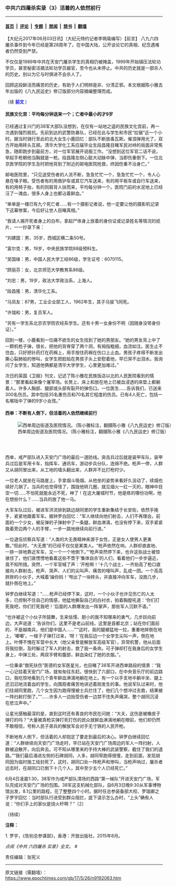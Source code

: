 ### 中共六四屠杀实录（3）活着的人依然前行

---

#### [首页](../../../..?n9192063) &nbsp;|&nbsp; [评论](../../../../../epoch-comment?n9192063) &nbsp;|&nbsp; [专题](../../../../../epoch-special?n9192063) &nbsp;|&nbsp; [禁闻](../../../../../epoch-news?n9192063) &nbsp;|&nbsp; [禁书](../../../../../books?n9192063) &nbsp;|&nbsp; [翻墙](https://github.com/gfw-breaker/nogfw/blob/master/README.md?n9192063)


<div class="post_content" id="artbody" itemprop="articleBody">
 <!-- article content begin -->
 <p>
  【大纪元2017年06月03日讯】（大纪元特约记者李珮瑜编写）【前言】
  <ok href="https://www.epochtimes.com/gb/tag/%E5%85%AB%E4%B9%9D%E5%85%AD%E5%9B%9B.html">
   八九六四
  </ok>
  屠杀事件到今年已经是第28周年了。在中国大陆，公开谈论它的真相、纪念遇难者仍然受到严禁。
 </p>
 <p>
  不仅仅是1989年中共在天安门屠杀学生的真相仍被掩盖，1999年开始镇压法轮功学员，甚至秘密活摘法轮功学员器官，至今也从未停止。中共的历史就是一部杀人的历史。别以为它与时俱进不会杀人了。
 </p>
 <p>
  回顾这段鲜活而痛苦的历史，有助于人们明辨是非、分清正邪。本文根据陈小雅去年出版的《八九民运史》修订版部分内容摘编整理而成。
 </p>
 <p>
  （续
  <ok href="https://www.epochtimes.com/gb/17/5/26/n9192053.htm" target="_blank">
   <span style="color: #0000ff;">
    <strong>
     前文
    </strong>
   </span>
  </ok>
  ）
 </p>
 <h4>
  <strong>
   <b>
    民族文化宫：平均每分钟送来一个；亡者中最小的才9岁
   </b>
  </strong>
 </h4>
 <p>
  已经通过复兴门的38军大部队没想到，在仅有一站地之遥的民族文化宫前，再一次遇到强烈抵抗。先前到达的武警防暴队，已经在此与学生和市民“拉锯”近一个小时。据当时骑行至此的北大女生小鹿回忆：部队不断放毒瓦斯。催泪弹用光了，双方开始用砖头互掷。清华大学化工系应届毕业生段昌隆目睹军民对峙的局面非常焦急，随即跑步到最前方，对一位军官展开说服工作。“没想到这位军官二话不说，举起手枪朝他当胸就是一枪。段昌隆左侧心脏大动脉中弹，当即伤重倒下。一位北京医学院的学生及时把他背到了附近的邮电医院抢救，终因伤重不治身亡。”
 </p>
 <p>
  邮电医院里，“只见送受伤者的人流不断，急急忙忙一个，急急忙忙一个，令人心悬在嗓子眼。受伤者有的用救护车或其它汽车送来，有的用平板车或自行车送来，有的用椅子抬，有的则肩背人扶而来，平均每分钟一个。医院门前的水泥地上已经汪了一滩血，很多人身上也都沾着鲜血。”
 </p>
 <p>
  “单单是一楼已有九个死亡者……有一个摄影记者说，他一定要让他的摄影机记录下这幕惨案，今后好让世人目睹真相。”
 </p>
 <p>
  “我请人揭开死者身上的白布，拿起尸体身上放着的身份证或记录姓名等情况的纸片，一一抄录下来：
 </p>
 <p>
  “刘建国：男，35岁，西城区横二条50号。
 </p>
 <p>
  “富尔克：男，19岁，中央民族学院88级预科生。
 </p>
 <p>
  “吴国锋：男，中国人民大学工经86级，学生证号：6070115。
 </p>
 <p>
  “顾丽芬：女，北京师范大学教育系86级。
 </p>
 <p>
  “刘忠：男，19岁，政法大学政治系，上海人。
 </p>
 <p>
  “段昌隆：男，清华化工系。
 </p>
 <p>
  “马凤友：87男，工业企业部工人，1962年生，其子马骏飞同死。
 </p>
 <p>
  “许瑞和：男，复员军人。
 </p>
 <p>
  “另有一学生系北京农学院农经系学生。还有十男一女身份不明（因随身没带身份证）。”
 </p>
 <p>
  回到一楼，小鹿看到一位痛不欲生的女生找到了她的男朋友。“她的男友背上中了一颗机枪子弹，很长，把他的背脊穿了两个洞，有拇指粗细，血流如注。医生止不住血，只好把针药打在药棉上，用手按住药棉在伤口上止血。男孩子疼得不断发出撕心裂肺般的惨叫，女学生把脸贴在男孩子头上安慰着他，早已哭不出泪水。我询问了女学生，知道他俩都是清华大学学生，心里更加难过。”
 </p>
 <p>
  次日的英国《卫报》刊文，记述了陈小雅在民族饭店以北的人民医院看到的情景：“那里看起来像个屠宰场。长凳上、床上和放在地上已被血浸透的床垫上都躺着人。许多人胸部、腿部或头部有裂开的弹伤口。一位医生……告诉我们，已送来300名伤员。其中包括35名重伤员和70名其它程度的伤员。已有4人死亡，包括一名喉咙中了弹的9岁小女孩。”
 </p>
 <h4>
  <strong>
   <b>
    西单：不断有人倒下，但活着的人依然继续前行
   </b>
  </strong>
 </h4>
 <figure aria-describedby="caption-attachment-9192118" class="wp-caption aligncenter" id="attachment_9192118" style="width: 600px">
  <ok href=" https://i.epochtimes.com/assets/uploads/2017/05/Picture3-600x337.jpg" rel="noreferrer noopener" target="_blank">
   <img alt="西单周边街道及医院情况。（陈小雅标注，翻摄陈小雅《八九民运史》修订版）" class="size-large wp-image-9192118" src="https://i.epochtimes.com/assets/uploads/2017/05/Picture3-600x337.jpg"/>
  </ok>
  <br/><figcaption class="wp-caption-text" id="caption-attachment-9192118">
   西单周边街道及医院情况。（陈小雅标注，翻摄陈小雅《八九民运史》修订版）
  </figcaption><br/>
 </figure><br/>
 <p>
  西单，戒严部队进入天安门广场的最后一道防线。突击兵过后就是装甲车队，装甲兵过后是军用卡车，指挥车、通讯车，游动步兵分队，连绵不绝。枪声一停，人群又从胡同冒出来，从工地的墙头翻出来，人群并不比打枪时少。
 </p>
 <p>
  一位老人就坐在马路崖上，手拿烟斗吸烟，从他坐的姿势来看好久没动了，续烟也续好几锅了。当兵的也觉得怪了，围拢他转几圈，就见烟火一红一灭的，眼神中目空一切……不怕死就能永远不死，神了！在这大屠城时节，他是练的哪份功啊，他在想些什么？……当兵的放了他一马。
 </p>
 <p>
  大军车队过后，被进军洪流排到路边胡同里的学生重新集结于长安街，依然手挽手，紧紧地跟着军车。据钟罗白回忆：“军人继续向他们射击，人们不再理会。前面的一个少女，被反弹的子弹射中了一条腿，鲜血淋漓，也没有停下来，双手紧紧挽着旁边两个人的手臂，一步一跳地继续向前行进。”
 </p>
 <p>
  一位退伍侦察兵写道：“人类的大无畏精神来源于女性，正是女人使男人更勇敢。”但此时，“大无畏”的已经不仅仅是某类人。“枪声依然在响，人群却直直地、一排一排地靠近军车，又一个一个地倒下。”“枪声突然停下来，也许这些战士被惊骇住了，他们直愣愣地看着这些不啻于‘集体自杀’的人们，看着他们一步步逼近，竟不知所措。突然，一个军官喊了声：‘开枪啊！’十几个战士，一齐抬高了枪口直接向人群射击。枪声、哭声、人们的尖叫声、痛苦的嚎叫声，乱成一团。一个高高胖胖的小伙子，大喊着‘操你妈！’甩出了一块砖头，并直接冲向军车，没跑几步，就扑倒在地上。”
 </p>
 <p>
  钟罗白继续写道：“……枪声已经停下来，这时，一个小伙子也许见伤亡的人太多，已控制不住自己的情感，他猛地撕裂自己的白衬衣，拍着胸膛吼道：‘你们打死我吧，你们打死我吧！’后面的人群爆发出一阵掌声，那些军人沉默不语。”
 </p>
 <p>
  “也许被这个小伙子所鼓舞，生来怯懦、胆小的我不知哪来的勇气，几步跃向前边，大声说道：‘告诉你们，这里不是老山前线，这里是首都北京；站在你们面前的，不是越南兵，他们是中国人……’”“这时，我的腿被猛地一拉，重重地摔倒在地上，‘嘟嘟’，一梭子子弹打过来，‘呀！’在我后边一个女学生尖叫一声，倒在地上。叶傅不愧在军营中长大（他父亲曾是解放军高级军官），异常机警，他从后面将我拉倒，及时躲过了军人的射击，救了我一条命。可子弹却打在我身后的女学生身上，中弹三处，两双手臂和腹部，鲜血染红了她的衣服。”。
 </p>
 <p>
  一位秉承“救死扶伤”医德的女军医星光，也目睹了38军开进西单路段的情景：“我一心记挂着天安门广场，就匆匆往东赶。很快到了六部口，在中央音乐厅的前边路口，我吃惊地看到几个青年鲜血淋漓地躺在地上。有一个以手支地半躺半坐、腿上还汩汩地流着血的学生，向围观者痛苦地讲述着刚发生的事。他说军队过来时，他们往胡同里跑，几个女生因为跑得慢被士兵拦住了，他们几个想冲过去救，结果被一阵扫射打倒了。”“……许多人一边抬受伤者一边禁不住失声痛哭，整个胡同沉浸在悲泣声中。”
 </p>
 <p>
  让星光感触最深的是，直到这时还有善良的市民在问她：“大夫，这伤是被橡皮子弹打的吗？”大量被真枪实弹打死打伤的民众就鲜血淋漓地躺在眼前，他们却仍然不敢相信，号称人民子弟兵的解放军会对手无寸铁的人民开枪。
 </p>
 <p>
  不断地有人倒下，但活着的人却抱定了要走到最后的决心。钟罗白继续回忆道：“人群继续向天安门广场走时，早已站在天安门广场周边的军人一阵扫射，人群被迫散开，向后奔去。可不知从哪里来的手持大棒的武装警察，截住了我们的退路。”“我们最后涌进左侧的石碑胡同，人多，胡同窄跑得很慢，走到前面，发现胡同因为临时施工给封死了。这时，胡同口处一阵枪声和惨叫，当枪声响过，屠杀者远去时，在胡同口已倒下十几个人，其中至少五个人已经死亡。”
 </p>
 <p>
  6月4日凌晨1:30，38军作为戒严部队清场的西路“第一梯队”开进天安门广场，军队完成对天安门广场的包围。38军这支机械化部队，自6月3日晚9:30从军事博物馆出发，8.1公里的路程，花了整整四个小时。据时任总参装备部大校、罗瑞卿之子罗宇回忆：当时部队行进受到群众阻拦，底下请示怎么办时，“上头”确有人说：“你们手上的家伙是烧火杆啊？”〔2〕
 </p>
 <p>
  （待续）
 </p>
 <p>
  <strong>
   <b>
    注释：
   </b>
  </strong>
 </p>
 <p>
  1. 罗宇，《告别总参谋部》，香港：开放出版社，2015年8月。
 </p>
 <p>
  <em>
   点阅《中共
   <ok href="https://www.epochtimes.com/gb/tag/%E5%85%AD%E5%9B%9B%E5%B1%A0%E6%9D%80.html">
    六四屠杀
   </ok>
   实录》全文。 #
  </em>
 </p>
 <p>
  责任编辑：张宪义
 </p>
 <!-- article content end -->
 <div id="below_article_ad">
 </div>
</div>


---

原文链接（需翻墙）：https://www.epochtimes.com/gb/17/5/26/n9192063.htm